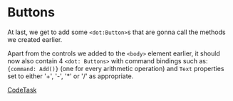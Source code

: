 # Buttons

At last, we get to add some `<dot:Button>`s that are gonna call the methods we created earlier.

Apart from the controls we added to the `<body>` element earlier, it should now also contain 4 `<dot: Buttons>` with
command bindings such as: `{command: Add()}` (one for every arithmetic operation) and `Text` properties set to either 
'+', '-', '*' or '/' as appropriate.

[CodeTask](/resources/calculator/view_buttons.dothtml.csx)